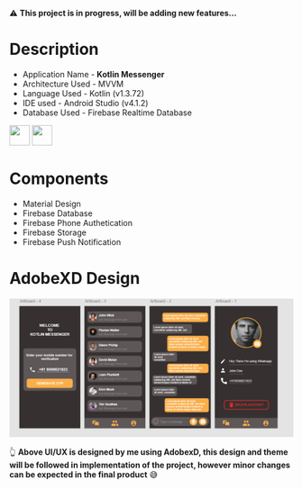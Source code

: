 :warning:    **This project is in progress, will be adding new features...**

# Description 

- Application Name - **Kotlin Messenger**
- Architecture Used - MVVM
- Language Used - Kotlin (v1.3.72)  
- IDE used - Android Studio (v4.1.2)  
- Database Used - Firebase Realtime Database 


<img src="https://symbols.getvecta.com/stencil_86/44_kotlin-icon.70e2057aa7.png" width="36" height="36" />  <img src="https://icon2.cleanpng.com/20180609/ryh/kisspng-firebase-cloud-messaging-google-cloud-messaging-api-as-a-service-5b1bf782ac0ca2.2103995315285594907047.jpg" width="36" height="36" />  

# Components

- Material Design
- Firebase Database
- Firebase Phone Authetication
- Firebase Storage
- Firebase Push Notification

# AdobeXD Design

 ![](Images/appui.PNG)
 
 :point_up_2: **Above UI/UX is designed by me using AdobexD, this design and theme will be followed in implementation of the project, however minor changes can be expected in the final product** :sweat_smile: 
